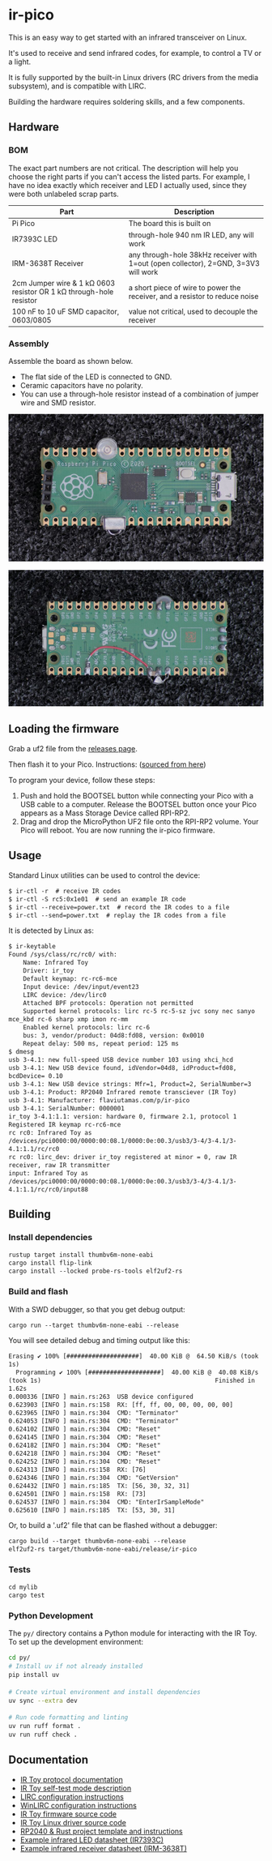# ir-pico

This is an easy way to get started with an infrared transceiver on Linux.

It's used to receive and send infrared codes, for example, to control a TV or a light.

It is fully supported by the built-in Linux drivers (RC drivers from the media subsystem), and is
compatible with LIRC.

Building the hardware requires soldering skills, and a few components.

## Hardware

### BOM

The exact part numbers are not critical.
The description will help you choose the right parts if you can't access the listed parts.
For example, I have no idea exactly which receiver and LED I actually used,
since they were both unlabeled scrap parts.

| Part                                                               | Description                                                                         |
|--------------------------------------------------------------------|-------------------------------------------------------------------------------------|
| Pi Pico                                                            | The board this is built on                                                          |
| IR7393C LED                                                        | through-hole 940 nm IR LED, any will work                                           |
| IRM-3638T Receiver                                                 | any through-hole 38kHz receiver with 1=out (open collector), 2=GND, 3=3V3 will work |
| 2cm Jumper wire & 1 kΩ 0603 resistor OR 1 kΩ through-hole resistor | a short piece of wire to power the receiver, and a resistor to reduce noise         |
| 100 nF to 10 uF SMD capacitor, 0603/0805                           | value not critical, used to decouple the receiver                                   |

### Assembly

Assemble the board as shown below.

- The flat side of the LED is connected to GND.
- Ceramic capacitors have no polarity.
- You can use a through-hole resistor instead of a combination of jumper wire and SMD resistor.

![front of the board](docs/front.jpg)

![back of the board](docs/back.jpg)

## Loading the firmware

Grab a uf2 file from the [releases page](https://github.com/flaviutamas/ir-pico/releases).

Then flash it to your Pico. Instructions: ([sourced from here](https://www.raspberrypi.com/documentation/microcontrollers/micropython.html#drag-and-drop-micropython))

To program your device, follow these steps:

1. Push and hold the BOOTSEL button while connecting your Pico with a USB cable to a computer. Release the BOOTSEL button once your Pico appears as a Mass Storage Device called RPI-RP2. 
2. Drag and drop the MicroPython UF2 file onto the RPI-RP2 volume. Your Pico will reboot. You are now running the ir-pico firmware.

## Usage

Standard Linux utilities can be used to control the device:

```console
$ ir-ctl -r  # receive IR codes
$ ir-ctl -S rc5:0x1e01  # send an example IR code
$ ir-ctl --receive=power.txt  # record the IR codes to a file
$ ir-ctl --send=power.txt  # replay the IR codes from a file
```

It is detected by Linux as:

```console
$ ir-keytable
Found /sys/class/rc/rc0/ with:
	Name: Infrared Toy
	Driver: ir_toy
	Default keymap: rc-rc6-mce
	Input device: /dev/input/event23
	LIRC device: /dev/lirc0
	Attached BPF protocols: Operation not permitted
	Supported kernel protocols: lirc rc-5 rc-5-sz jvc sony nec sanyo mce_kbd rc-6 sharp xmp imon rc-mm 
	Enabled kernel protocols: lirc rc-6 
	bus: 3, vendor/product: 04d8:fd08, version: 0x0010
	Repeat delay: 500 ms, repeat period: 125 ms
$ dmesg
usb 3-4.1: new full-speed USB device number 103 using xhci_hcd
usb 3-4.1: New USB device found, idVendor=04d8, idProduct=fd08, bcdDevice= 0.10
usb 3-4.1: New USB device strings: Mfr=1, Product=2, SerialNumber=3
usb 3-4.1: Product: RP2040 Infrared remote transciever (IR Toy)
usb 3-4.1: Manufacturer: flaviutamas.com/p/ir-pico
usb 3-4.1: SerialNumber: 0000001
ir_toy 3-4.1:1.1: version: hardware 0, firmware 2.1, protocol 1
Registered IR keymap rc-rc6-mce
rc rc0: Infrared Toy as /devices/pci0000:00/0000:00:08.1/0000:0e:00.3/usb3/3-4/3-4.1/3-4.1:1.1/rc/rc0
rc rc0: lirc_dev: driver ir_toy registered at minor = 0, raw IR receiver, raw IR transmitter
input: Infrared Toy as /devices/pci0000:00/0000:00:08.1/0000:0e:00.3/usb3/3-4/3-4.1/3-4.1:1.1/rc/rc0/input88
```

## Building

### Install dependencies

```
rustup target install thumbv6m-none-eabi
cargo install flip-link
cargo install --locked probe-rs-tools elf2uf2-rs
```

### Build and flash

With a SWD debugger, so that you get debug output:

```
cargo run --target thumbv6m-none-eabi --release
```

You will see detailed debug and timing output like this:

```
Erasing ✔ 100% [####################]  40.00 KiB @  64.50 KiB/s (took 1s)
  Programming ✔ 100% [####################]  40.00 KiB @  40.08 KiB/s (took 1s)                                                Finished in 1.62s
0.000336 [INFO ] main.rs:263  USB device configured
0.623903 [INFO ] main.rs:158  RX: [ff, ff, 00, 00, 00, 00, 00]
0.623965 [INFO ] main.rs:304  CMD: "Terminator"
0.624053 [INFO ] main.rs:304  CMD: "Terminator"
0.624102 [INFO ] main.rs:304  CMD: "Reset"
0.624145 [INFO ] main.rs:304  CMD: "Reset"
0.624182 [INFO ] main.rs:304  CMD: "Reset"
0.624218 [INFO ] main.rs:304  CMD: "Reset"
0.624252 [INFO ] main.rs:304  CMD: "Reset"
0.624313 [INFO ] main.rs:158  RX: [76]
0.624346 [INFO ] main.rs:304  CMD: "GetVersion"
0.624432 [INFO ] main.rs:185  TX: [56, 30, 32, 31]
0.624501 [INFO ] main.rs:158  RX: [73]
0.624537 [INFO ] main.rs:304  CMD: "EnterIrSampleMode"
0.625610 [INFO ] main.rs:185  TX: [53, 30, 31]
```

Or, to build a '.uf2' file that can be flashed without a debugger:

```
cargo build --target thumbv6m-none-eabi --release
elf2uf2-rs target/thumbv6m-none-eabi/release/ir-pico
```

### Tests

```
cd mylib
cargo test
```

### Python Development

The `py/` directory contains a Python module for interacting with the IR Toy. To set up the development environment:

```bash
cd py/
# Install uv if not already installed
pip install uv

# Create virtual environment and install dependencies
uv sync --extra dev

# Run code formatting and linting
uv run ruff format .
uv run ruff check .
```

## Documentation

- [IR Toy protocol documentation](http://dangerousprototypes.com/docs/USB_IR_Toy:_Sampling_mode)
- [IR Toy self-test mode description](http://dangerousprototypes.com/docs/USB_IR_Toy:Self-test_documentation)
- [LIRC configuration instructions](http://dangerousprototypes.com/docs/USB_IR_Toy:_Configure_LIRC)
- [WinLIRC configuration instructions](http://dangerousprototypes.com/docs/USB_IR_Toy:_Configure_WinLIRC)
- [IR Toy firmware source code](https://github.com/DangerousPrototypes/USB_IR_Toy/blob/master/Firmware-main/main.c)
- [IR Toy Linux driver source code](https://github.com/torvalds/linux/blob/master/drivers/media/rc/ir_toy.c)
- [RP2040 & Rust project template and instructions](https://github.com/rp-rs/rp2040-project-template)
- [Example infrared LED datasheet (IR7393C)](https://en.everlight.com/wp-content/plugins/ItemRelationship/product_files/pdf/IR7393C.pdf)
- [Example infrared receiver datasheet (IRM-3638T)](https://www.everlighteurope.com/custom/files/datasheets/DMO-0000371.pdf)
